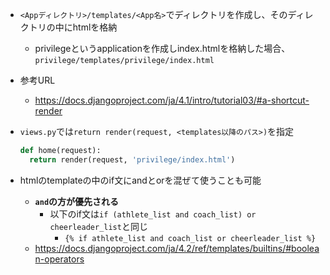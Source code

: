 - `<Appディレクトリ>/templates/<App名>`でディレクトリを作成し、そのディレクトリの中にhtmlを格納
  - privilegeというapplicationを作成しindex.htmlを格納した場合、`privilege/templates/privilege/index.html`
- 参考URL
  - https://docs.djangoproject.com/ja/4.1/intro/tutorial03/#a-shortcut-render
- `views.py`では`return render(request, <templates以降のパス>)`を指定
  ~~~python
  def home(request):
    return render(request, 'privilege/index.html')
  ~~~

- htmlのtemplateの中のif文にandとorを混ぜて使うことも可能
  - **`and`の方が優先される**
    - 以下のif文は`if (athlete_list and coach_list) or cheerleader_list`と同じ
      - `{% if athlete_list and coach_list or cheerleader_list %}`
  - https://docs.djangoproject.com/ja/4.2/ref/templates/builtins/#boolean-operators